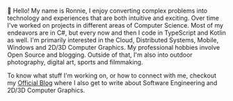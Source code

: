 👋 Hello! My name is Ronnie, I enjoy converting complex problems into technology and experiences that are both intuitive and exciting. Over time I've worked on projects in different areas of Computer Science. Most of my endeavors are in C#, but every now and then I code in TypeScript and Kotlin as well. I'm primarily interested in the Cloud, Distributed Systems, Mobile, Windows and 2D/3D Computer Graphics. My professional hobbies involve Open Source and blogging. Outside of that, I'm also into outdoor photography, digital art, sports and filmmaking.

To know what stuff I'm working on, or how to connect with me, checkout my <a href="https://ronnielutaro.github.io/portfolio/" target="_blank">Official Blog</a> where I also get to write about Software Engineering and 2D/3D Computer Graphics.
